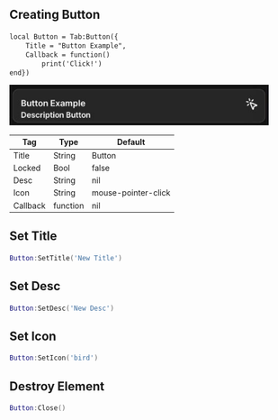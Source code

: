 ## Creating Button
```luau
local Button = Tab:Button({
    Title = "Button Example",
    Callback = function()
        print('Click!')
end})
```
![Button](https://github.com/SSHRKs/LumeUI/blob/main/Images/Button.png)

| Tag         | Type        | Default  |
| ----------- | ----------- |----------|
| Title       | String      | Button   |
| Locked      | Bool        | false    |
| Desc        | String      | nil      |
| Icon        | String      | mouse-pointer-click      |
| Callback    | function    | nil      |

## Set Title
```lua
Button:SetTitle('New Title')
```
## Set Desc
```lua
Button:SetDesc('New Desc')
```
## Set Icon
```lua
Button:SetIcon('bird')
```
## Destroy Element
```lua
Button:Close()
```
